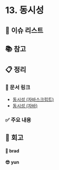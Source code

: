 # 13. 동시성

## :pushpin: 이슈 리스트

## :books: 참고

## :clipboard: 정리

### :link: 문서 링크

- [동시성 (자바스크립트)](./brad_javascript.md)
- [동시성 (자바)](./heewhy_java.md)

### :white_check_mark: 주요 내용

## :pray: 회고

#### :bread: brad

#### :sunglasses: yun
